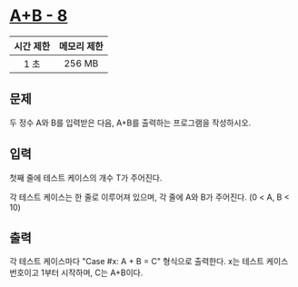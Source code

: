 # [A+B - 8](https://www.acmicpc.net/problem/11022)

| 시간 제한 | 메모리 제한 |
| :-------: | :---------: |
| 1 초      | 256 MB      |

## 문제

두 정수 A와 B를 입력받은 다음, A+B를 출력하는 프로그램을 작성하시오.


## 입력

첫째 줄에 테스트 케이스의 개수 T가 주어진다.

각 테스트 케이스는 한 줄로 이루어져 있으며, 각 줄에 A와 B가 주어진다. (0 < A, B < 10)


## 출력

각 테스트 케이스마다 "Case #x: A + B = C" 형식으로 출력한다. x는 테스트 케이스 번호이고 1부터 시작하며, C는 A+B이다.

